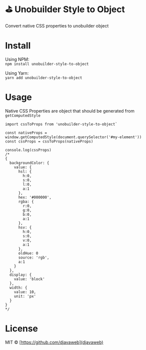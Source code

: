 # :golf: Unobuilder Style to Object
Convert native CSS properties to unobuilder object

# Install
Using NPM:  
`npm install unobuilder-style-to-object`

Using Yarn:  
`yarn add unobuilder-style-to-object`

# Usage
Native CSS Properties are object that should be generated from `getComputedStyle`
```javacript
import cssToProps from 'unobuilder-style-to-object`

const nativeProps = window.getComputedStyle(document.querySelector('#my-element'))
const cssProps = cssToProps(nativeProps)

console.log(cssProps)
/*
{
  backgroundColor: {
    value: {
      hsl: {
        h:0,
        s:0,
        l:0,
        a:1
      },
      hex: '#000000',
      rgba: {
        r:0,
        g:0,
        b:0,
        a:1
      },
      hsv: {
        h:0,
        s:0,
        v:0,
        a:1
      },
      oldHue: 0
      source: 'rgb',
      a:1
    }
  },
  display: {
    value: 'block'
  },
  width: {
    value: 10,
    unit: 'px'
  }
}
*/
```

# License
MIT © [https://github.com/djavaweb](djavaweb)
